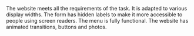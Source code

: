 The website meets all the requirements of the task. It is adapted to various display widths. The form has hidden labels to make it more accessible to people using screen readers. The menu is fully functional. The website has animated transitions, buttons and photos.
